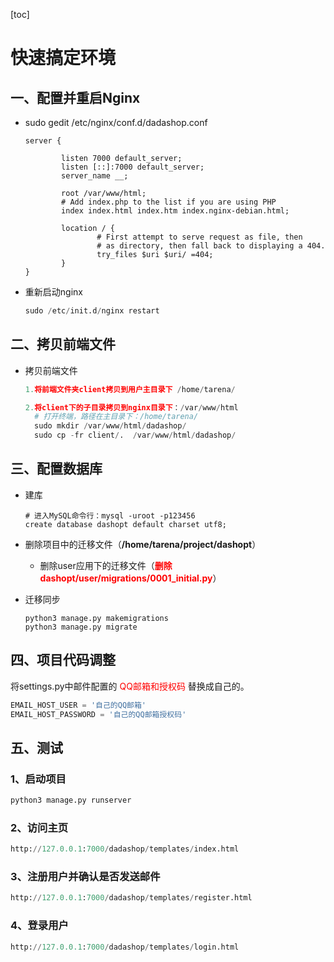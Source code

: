 [toc]

# 快速搞定环境

## 一、配置并重启Nginx

- sudo gedit /etc/nginx/conf.d/dadashop.conf

  ```nginx
  server {
          
          listen 7000 default_server;
          listen [::]:7000 default_server;
          server_name __;
  
          root /var/www/html;
          # Add index.php to the list if you are using PHP
          index index.html index.htm index.nginx-debian.html;
  
          location / {
                  # First attempt to serve request as file, then
                  # as directory, then fall back to displaying a 404.
                  try_files $uri $uri/ =404;
          }
  }
  ```

- 重新启动nginx

  ```python
  sudo /etc/init.d/nginx restart
  ```

## 二、拷贝前端文件

- 拷贝前端文件

  ```python
  1.将前端文件夹client拷贝到用户主目录下 /home/tarena/
  
  2.将client下的子目录拷贝到nginx目录下：/var/www/html
    # 打开终端，路径在主目录下：/home/tarena/
    sudo mkdir /var/www/html/dadashop/
    sudo cp -fr client/.  /var/www/html/dadashop/
  ```

## 三、配置数据库

- 建库

  ```mysql
  # 进入MySQL命令行：mysql -uroot -p123456
  create database dashopt default charset utf8;
  ```

- 删除项目中的迁移文件（**/home/tarena/project/dashopt**）

  - 删除user应用下的迁移文件（<font color=red>**删除 dashopt/user/migrations/0001_initial.py**</font>）

- 迁移同步

  ```linux
  python3 manage.py makemigrations
  python3 manage.py migrate
  ```

## 四、项目代码调整

将settings.py中邮件配置的 <font color=red>QQ邮箱和授权码</font> 替换成自己的。

```PYTHON
EMAIL_HOST_USER = '自己的QQ邮箱'
EMAIL_HOST_PASSWORD = '自己的QQ邮箱授权码'
```

## 五、测试

### 1、启动项目

```python
python3 manage.py runserver
```

### 2、访问主页

```python
http://127.0.0.1:7000/dadashop/templates/index.html
```

### 3、注册用户并确认是否发送邮件

```python
http://127.0.0.1:7000/dadashop/templates/register.html
```

### 4、登录用户

```python
http://127.0.0.1:7000/dadashop/templates/login.html
```

